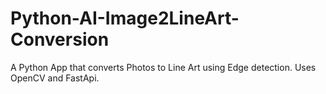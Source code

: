 # Python-AI-Image2LineArt-Conversion

A Python App that converts Photos to Line Art using Edge detection. Uses OpenCV and FastApi.